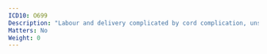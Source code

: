```yaml
---
ICD10: O699
Description: "Labour and delivery complicated by cord complication, unspecified"
Matters: No
Weight: 0
---
```

